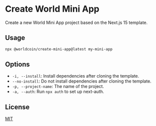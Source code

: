 # Create World Mini App

Create a new World Mini App project based on the Next.js 15 template.

## Usage

```bash
npx @worldcoin/create-mini-app@latest my-mini-app
```

## Options

- `-i, --install`: Install dependencies after cloning the template.
- `--no-install`: Do not install dependencies after cloning the template.
- `-p, --project-name`: The name of the project.
- `-a, --auth`: Run `npx auth` to set up next-auth.

## License

[MIT](LICENSE)
